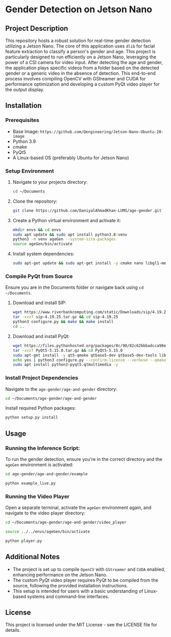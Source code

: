 # Gender Detection on Jetson Nano

## Project Description
This repository hosts a robust solution for real-time gender detection utilizing a Jetson Nano. The core of this application uses `dlib` for facial feature extraction to classify a person's gender and age. This project is particularly designed to run efficiently on a Jetson Nano, leveraging the power of a CSI camera for video input. After detecting the age and gender, the application plays specific videos from a folder based on the detected gender or a generic video in the absence of detection. This end-to-end process involves compiling OpenCV with GStreamer and CUDA for performance optimization and developing a custom PyQt video player for the output display.

## Installation

### Prerequisites
- Base Image: `https://github.com/Qengineering/Jetson-Nano-Ubuntu-20-image`
- Python 3.9
- cmake
- PyQt5
- A Linux-based OS (preferably Ubuntu for Jetson Nano)

### Setup Environment
1. Navigate to your projects directory:
    ```bash
    cd ~/Documents
    ```
2. Clone the repository:
    ```bash
    git clone https://github.com/DaniyalAhmadKhan-LUMS/age-gender.git
    ```
3. Create a Python virtual environment and activate it:
    ```bash
    mkdir envs && cd envs
    sudo apt update && sudo apt install python3.8-venv
    python3 -m venv ageGen --system-site-packages
    source ageGen/bin/activate
    ```
4. Install system dependencies:
    ```bash
    sudo apt-get update && sudo apt-get install -y cmake nano libgl1-mesa-glx build-essential python3-dev python3-pip python3-pyqt5.qtsvg python3-pyqt5.qtwebkit
    ```

### Compile PyQt from Source
Ensure you are in the Documents folder or navigate back using `cd ~/Documents`.
1. Download and install SIP:
    ```bash
    wget https://www.riverbankcomputing.com/static/Downloads/sip/4.19.25/sip-4.19.25.tar.gz
    tar -xvzf sip-4.19.25.tar.gz && cd sip-4.19.25
    python3 configure.py && make && make install
    cd ..
    ```
2. Download and install PyQt:
    ```bash
    wget https://files.pythonhosted.org/packages/8c/90/82c62bbbadcca98e8c6fa84f1a638de1ed1c89e85368241e9cc43fcbc320/PyQt5-5.15.0.tar.gz
    tar -xvzf PyQt5-5.15.0.tar.gz && cd PyQt5-5.15.0
    sudo apt-get install -y qt5-qmake qtbase5-dev qtbase5-dev-tools libqt5svg5-dev libqt5webenginewidgets5 libqt5webchannel5-dev qtwebengine5-dev
    echo yes | python3 configure.py --confirm-license --verbose --qmake /usr/lib/aarch64-linux-gnu/qt5/bin/qmake
    sudo apt install python3-pyqt5.qtmultimedia -y
    ```

### Install Project Dependencies
Navigate to the `age-gender/age-and-gender` directory:
```bash
cd ~/Documents/age-gender/age-and-gender
```
Install required Python packages:
```bash
python setup.py install
```
## Usage
### Running the Inference Script:
To run the gender detection, ensure you're in the correct directory and the `ageGen` environment is activated:
```bash
cd age-gender/age-and-gender/example
```
```bash
python example_live.py
```
### Running the Video Player
Open a separate terminal, activate the `ageGen` environment again, and navigate to the video player directory:
```bash
cd ~/Documents/age-gender/age-and-gender/video_player
```
```bash
source ../../envs/ageGen/bin/activate
```
```bash
python player.py
```
## Additional Notes
* The project is set up to compile `OpenCV` with `GStreamer` and `CUDA` enabled, enhancing performance on the Jetson Nano.
* The custom PyQt video player requires PyQt to be compiled from the source, following the provided installation instructions.
* This setup is intended for users with a basic understanding of Linux-based systems and command-line interfaces.

## License
This project is licensed under the MIT License - see the LICENSE file for details.
